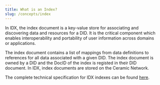 ```yaml
---
title: What is an Index?
slug: /concepts/index
---
```


In IDX, the index document is a key-value store for associating and discovering data and resources for a DID. It is the critical component which enables interoperability and portability of user information across domains or applications.

The index document contains a list of mappings from data definitions to references for all data associated with a given DID. The index document is owned by a DID and the DocID of the index is registed in their DID document. In IDX, index documents are stored on the Ceramic Network.

The complete technical specification for IDX indexes can be found [here](https://github.com/ceramicnetwork/CIP/blob/master/CIPs/CIP-11/CIP-11.md).

